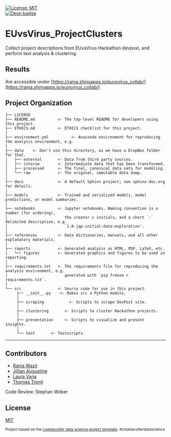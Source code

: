 [![License: MIT](https://img.shields.io/badge/License-MIT-yellow.svg)](https://opensource.org/licenses/MIT)  
[![Deon badge](https://img.shields.io/badge/ethics%20checklist-deon-brightgreen.svg?style=popout-square)](http://deon.drivendata.org/)

EUvsVirus_ProjectClusters
==============================

Collect project descriptions from EUvsVirus Hackathon devpost, and perform text analysis & clustering.

## Results
Are accessible under [https://rania.shinyapps.io/euvsvirus_collab/](https://rania.shinyapps.io/euvsvirus_collab/)


Project Organization
------------

    ├── LICENSE
    ├── README.md          <- The top-level README for developers using this project.
    ├── ETHICS.md          <- ETHICS checklist for this project.
    │
    ├── environment.yml          <- Anaconda environment for reproducing the analysis environment, e.g.
    │
    ├── data	<- Don't use this directory, as we have a DropBox folder for that.
    │   ├── external       <- Data from third party sources.
    │   ├── interim        <- Intermediate data that has been transformed.
    │   ├── processed      <- The final, canonical data sets for modeling.
    │   └── raw            <- The original, immutable data dump.
    │
    ├── docs               <- A default Sphinx project; see sphinx-doc.org for details.
    │
    ├── models             <- Trained and serialized models, model predictions, or model summaries.
    │
    ├── notebooks          <- Jupyter notebooks. Naming convention is a number (for ordering),
    │                         the creator s initials, and a short `-` delimited description, e.g.
    │                         `1.0-jqp-initial-data-exploration`.
    │
    ├── references         <- Data dictionaries, manuals, and all other explanatory materials.
    │
    ├── reports            <- Generated analysis as HTML, PDF, LaTeX, etc.
    │   └── figures        <- Generated graphics and figures to be used in reporting.
    │
    ├── requirements.txt   <- The requirements file for reproducing the analysis environment, e.g.
    │                         generated with `pip freeze > requirements.txt`.
    │
    └── src                <- Source code for use in this project.
         ├── __init__.py    <- Makes src a Python module.
         │
         ├── scraping           <- Scripts to scrape DevPost site.
         │
         ├── clustering       <- Scripts to cluster Hackathon projects.
         │
         ├── presentation	  <- Scripts to visualize and present insights.
         │
         └── test		<- Testscripts.

--------

## Contributors

* [Rania Wazir](https://github.com/rrania4r)
* [Jillian Augustine](https://github.com/jill-augustine)
* [Laura Vana](https://github.com/lauravana)
* [Thomas Treml](https://github.com/datadonK23)

Code Review: Stephan Wöber


## License
[MIT](LICENSE)


<p><small>Project based on the <a target="_blank" href="https://drivendata.github.io/cookiecutter-data-science/">cookiecutter data science project template</a>. #cookiecutterdatascience</small></p>
